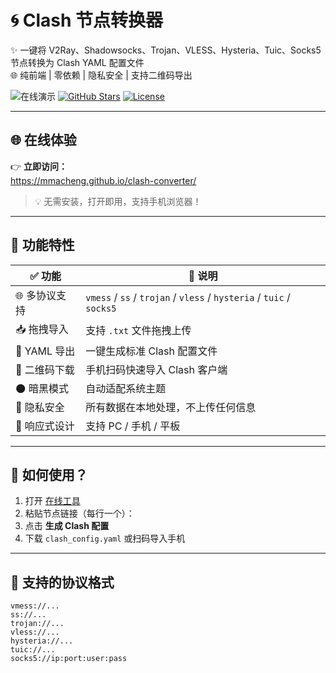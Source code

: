 # 🌀 Clash 节点转换器

✨ 一键将 V2Ray、Shadowsocks、Trojan、VLESS、Hysteria、Tuic、Socks5 节点转换为 Clash YAML 配置文件  
🌐 纯前端 | 零依赖 | 隐私安全 | 支持二维码导出

![在线演示](https://img.shields.io/badge/在线演示-%F0%9F%9A%80%20立即体验-brightgreen?style=for-the-badge&logo=github)
[![GitHub Stars](https://img.shields.io/github/stars/mmacheng/clash-converter?style=for-the-badge&logo=github)](https://github.com/mmacheng/clash-converter/stargazers)
[![License](https://img.shields.io/github/license/mmacheng/clash-converter?style=for-the-badge)](LICENSE)

---

## 🌐 在线体验

👉 **立即访问：**  
https://mmacheng.github.io/clash-converter/

> 💡 无需安装，打开即用，支持手机浏览器！

---

## 🎯 功能特性

| ✅ 功能 | 📝 说明 |
|--------|--------|
| 🌐 多协议支持 | `vmess` / `ss` / `trojan` / `vless` / `hysteria` / `tuic` / `socks5` |
| 📥 拖拽导入 | 支持 `.txt` 文件拖拽上传 |
| 📄 YAML 导出 | 一键生成标准 Clash 配置文件 |
| 📱 二维码下载 | 手机扫码快速导入 Clash 客户端 |
| 🌑 暗黑模式 | 自动适配系统主题 |
| 🔐 隐私安全 | 所有数据在本地处理，不上传任何信息 |
| 📱 响应式设计 | 支持 PC / 手机 / 平板 |

---

## 🚀 如何使用？

1. 打开 [在线工具](https://mmacheng.github.io/clash-converter/index.html)
2. 粘贴节点链接（每行一个）：
3. 点击 **生成 Clash 配置**
4. 下载 `clash_config.yaml` 或扫码导入手机

---

## 🧩 支持的协议格式

```text
vmess://...
ss://...
trojan://...
vless://...
hysteria://...
tuic://...
socks5://ip:port:user:pass
